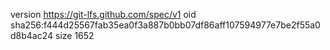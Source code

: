 version https://git-lfs.github.com/spec/v1
oid sha256:f444d25567fab35ea0f3a887b0bb07df86aff107594977e7be2f55a0d8b4ac24
size 1652
